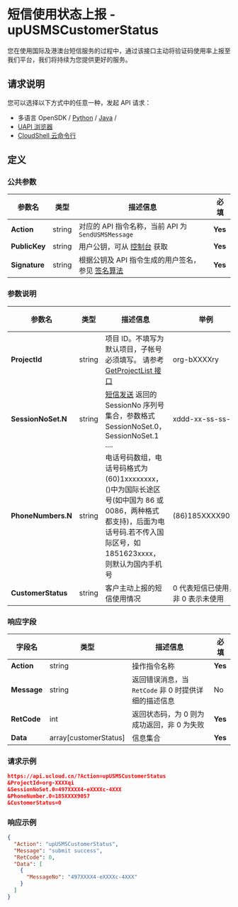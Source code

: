 # 短信使用状态上报 - upUSMSCustomerStatus

您在使用国际及港澳台短信服务的过程中，通过该接口主动将验证码使用率上报至我们平台，我们将持续为您提供更好的服务。

## 请求说明

您可以选择以下方式中的任意一种，发起 API 请求：

- 多语言 OpenSDK / [Python](github.com/ucloud/ucloud-sdk-python3) / [Java](github.com/ucloud/ucloud-sdk-java) /
- [UAPI 浏览器](console.ucloud.cn/uapi/detail?id=SendUSMSMessage)
- [CloudShell 云命令行](https://shell.ucloud.cn/)

## 定义

### 公共参数

| 参数名        | 类型   | 描述信息                                                                                         | 必填    |
| ------------- | ------ | ------------------------------------------------------------------------------------------------ | ------- |
| **Action**    | string | 对应的 API 指令名称，当前 API 为 `SendUSMSMessage`                                               | **Yes** |
| **PublicKey** | string | 用户公钥，可从 [控制台](console.ucloud.cn/uapi/apikey) 获取                              | **Yes** |
| **Signature** | string | 根据公钥及 API 指令生成的用户签名，参见 [签名算法](docs.ucloud.cn/api/summary/signature) | **Yes** |

### 参数说明

| 参数名             | 类型   | 描述信息                                                                                                                                                                | 举例                              | 必填 |
| ------------------ | ------ | ----------------------------------------------------------------------------------------------------------------------------------------------------------------------- | --------------------------------- | ---- |
| **ProjectId**      | string | 项目 ID。不填写为默认项目，子帐号必须填写。 请参考[GetProjectList 接口](https://docs.ucloud.cn/api/summary/get_project_list)                                            | org-bXXXXry                       | Yes  |
| **SessionNoSet.N** | string | [短信发送](https://docs.ucloud.cn/api/usms-api/send_usms_message) 返回的 SessionNo 序列号集合，参数格式 SessionNoSet.0，SessionNoSet.1 ....                             | xddd-xx-ss-ss-ss                  | Yes  |
| **PhoneNumbers.N** | string | 电话号码数组，电话号码格式为(60)1xxxxxxxx，()中为国际长途区号(如中国为 86 或 0086，两种格式都支持)，后面为电话号码.若不传入国际区号，如 1851623xxxx，则默认为国内手机号 | (86)185XXXX9057                   | No   |
| **CustomerStatus** | string | 客户主动上报的短信使用情况                                                                                                                                              | 0 代表短信已使用，非 0 表示未使用 | No   |

### 响应字段

| 字段名      | 类型                  | 描述信息                                             | 必填    |
| ----------- | --------------------- | ---------------------------------------------------- | ------- |
| **Action**  | string                | 操作指令名称                                         | **Yes** |
| **Message** | string                | 返回错误消息，当 `RetCode` 非 0 时提供详细的描述信息 | No      |
| **RetCode** | int                   | 返回状态码，为 0 则为成功返回，非 0 为失败           | **Yes** |
| **Data**    | array[customerStatus] | 信息集合                                             | **Yes** |

### 请求示例

```json
https://api.ucloud.cn/?Action=upUSMSCustomerStatus
&ProjectId=org-XXXXqi
&SessionNoSet.0=497XXXX4-eXXXXc-4XXX
&PhoneNumber.0=185XXXX9057
&CustomerStatus=0
```

### 响应示例

```json
{
  "Action": "upUSMSCustomerStatus",
  "Message": "submit success",
  "RetCode": 0,
  "Data": [
    {
      "MessageNo": "497XXXX4-eXXXXc-4XXX"
    }
  ]
}
```
